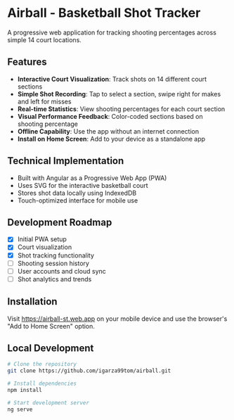 # Airball - Basketball Shot Tracker

A progressive web application for tracking shooting percentages across simple 14 court locations.

## Features

- **Interactive Court Visualization**: Track shots on 14 different court sections
- **Simple Shot Recording**: Tap to select a section, swipe right for makes and left for misses
- **Real-time Statistics**: View shooting percentages for each court section
- **Visual Performance Feedback**: Color-coded sections based on shooting percentage
- **Offline Capability**: Use the app without an internet connection
- **Install on Home Screen**: Add to your device as a standalone app

## Technical Implementation

- Built with Angular as a Progressive Web App (PWA)
- Uses SVG for the interactive basketball court
- Stores shot data locally using IndexedDB
- Touch-optimized interface for mobile use

## Development Roadmap

- [x] Initial PWA setup
- [x] Court visualization
- [x] Shot tracking functionality
- [ ] Shooting session history
- [ ] User accounts and cloud sync
- [ ] Shot analytics and trends

## Installation

Visit <https://airball-st.web.app> on your mobile device and use the browser's "Add to Home Screen" option.

## Local Development

```bash
# Clone the repository
git clone https://github.com/igarza99tom/airball.git

# Install dependencies
npm install

# Start development server
ng serve
```
